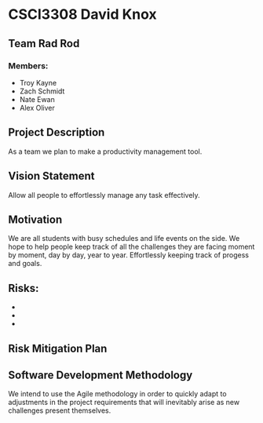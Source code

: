 <h1>CSCI3308 David Knox</h1>
<h2>Team Rad Rod</h2>
<h3>Members:</h3>
<ul>
	<li>Troy Kayne</li>
	<li>Zach Schmidt</li>
	<li>Nate Ewan</li>
	<li>Alex Oliver</li>
</ul>


<h2>Project Description</h2>
<p>As a team we plan to make a productivity management tool.</p>

<h2>Vision Statement</h2>
<p>Allow all people to effortlessly manage any task effectively.</p>

<h2>Motivation</h2>
<p> We are all students with busy schedules and life events on
    the side. We hope to help people keep track of all the 
    challenges they are facing moment by moment, day by day,
    year to year. Effortlessly keeping track of progess and goals.</p>

<h2>Risks:</h2>
<ul>
	<li></li>
	<li></li>
	<li></li>
</ul>

<h2>Risk Mitigation Plan</h2>
<p></p>

<h2>Software Development Methodology</h2>
<p>We intend to use the Agile methodology in order to quickly
    adapt to adjustments in the project requirements that will
    inevitably arise as new challenges present themselves.</p>
